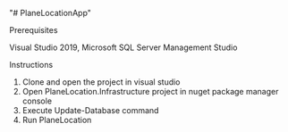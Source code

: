 "# PlaneLocationApp" 


Prerequisites

Visual Studio 2019, Microsoft SQL Server Management Studio

Instructions

1) Clone and open the project in visual studio
2) Open PlaneLocation.Infrastructure project in nuget package manager console
3) Execute  Update-Database command
4) Run PlaneLocation

